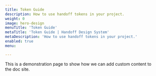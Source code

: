 ```yaml
---
title: Token Guide
description: How to use handoff tokens in your project.
weight: 0
image: hero-design
menuTitle: 'Token Guide'
metaTitle: 'Token Guide | Handoff Design System'
metaDescription: 'How to use handoff tokens in your project.'
enabled: true
menu: 

---
```


This is a demonstration page to show how we can add custom content to the doc
site.  